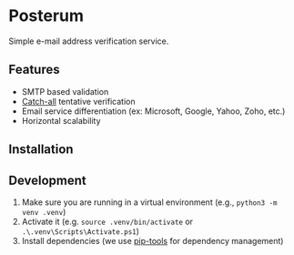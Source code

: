 # Posterum

Simple e-mail address verification service.

## Features

* SMTP based validation
* [Catch-all](https://en.wikipedia.org/wiki/Email_filtering#Methods) tentative verification
* Email service differentiation (ex: Microsoft, Google, Yahoo, Zoho, etc.)
* Horizontal scalability

## Installation

## Development

1. Make sure you are running in a virtual environment (e.g., `python3 -m venv .venv`)
2. Activate it (e.g. `source .venv/bin/activate` or `.\.venv\Scripts\Activate.ps1`)
3. Install dependencies (we use [pip-tools](https://github.com/jazzband/pip-tools) for dependency management)
